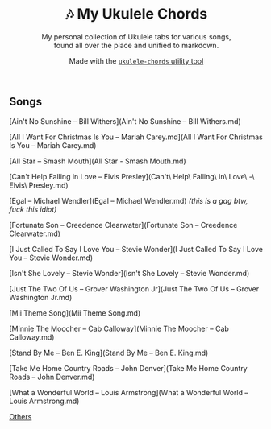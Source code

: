 <div align="center">
	<h1>🎶 My Ukulele Chords</h1>
	<p>
		My personal collection of Ukulele tabs for various songs,<br> found all over the place and unified to markdown. 
	</p>
	<p>
    Made with the <a href="https://github.com/capevace/ukulele-chords"><code>ukulele-chords</code> utility tool</a>
	</p>
</div>

<br>

## Songs

[Ain't No Sunshine – Bill Withers](Ain't No Sunshine – Bill Withers.md)

[All I Want For Christmas Is You – Mariah Carey.md](All I Want For Christmas Is You – Mariah Carey.md)

[All Star – Smash Mouth](All Star - Smash Mouth.md)

[Can't Help Falling in Love – Elvis Presley](Can't\ Help\ Falling\ in\ Love\ -\ Elvis\ Presley.md)

[Egal – Michael Wendler](Egal – Michael Wendler.md) *(this is a gag btw, fuck this idiot)*

[Fortunate Son – Creedence Clearwater](Fortunate Son – Creedence Clearwater.md)

[I Just Called To Say I Love You – Stevie Wonder](I Just Called To Say I Love You – Stevie Wonder.md)

[Isn't She Lovely – Stevie Wonder](Isn't She Lovely – Stevie Wonder.md)

[Just The Two Of Us – Grover Washington Jr](Just The Two Of Us – Grover Washington Jr.md)

[Mii Theme Song](Mii Theme Song.md)

[Minnie The Moocher – Cab Calloway](Minnie The Moocher – Cab Calloway.md)

[Stand By Me – Ben E. King](Stand By Me – Ben E. King.md)

[Take Me Home Country Roads – John Denver](Take Me Home Country Roads – John Denver.md)

[What a Wonderful World – Louis Armstrong](What a Wonderful World – Louis Armstrong.md)



[Others](Others.md)

